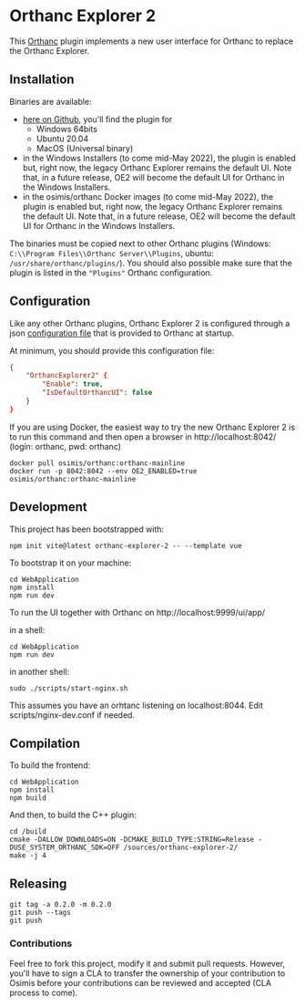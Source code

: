 # Orthanc Explorer 2

This [Orthanc](https://www.orthanc-server.com) plugin implements a new 
user interface for Orthanc to replace the Orthanc Explorer.

## Installation

Binaries are available:
- [here on Github](https://github.com/orthanc-server/orthanc-explorer-2/releases), you'll find the plugin for
  - Windows 64bits
  - Ubuntu 20.04
  - MacOS (Universal binary)
- in the Windows Installers (to come mid-May 2022),
  the plugin is enabled but, right now, the legacy Orthanc Explorer 
  remains the default UI.  Note that, in a future release, OE2 will become the default UI for Orthanc in the Windows Installers.
- in the osimis/orthanc Docker images (to come mid-May 2022),
  the plugin is enabled but, right now, the legacy Orthanc Explorer 
  remains the default UI.  Note that, in a future release, OE2 will become the default UI for Orthanc in the Windows Installers.

The binaries must be copied next to other Orthanc plugins (Windows: `C:\\Program Files\\Orthanc Server\\Plugins`, ubuntu: `/usr/share/orthanc/plugins/`).  You should also possible make sure that the plugin is listed in the `"Plugins"` Orthanc configuration. 

## Configuration

Like any other Orthanc plugins, Orthanc Explorer 2 is configured through
a json [configuration file](Plugin/DefaultConfiguration.json) that is provided to Orthanc at startup.

At minimum, you should provide this configuration file:
```json
{
    "OrthancExplorer2" {
        "Enable": true,
        "IsDefaultOrthancUI": false
    }
}
```

If you are using Docker, the easiest way to try the new Orthanc Explorer 2 is to run this command and then open a browser in http://localhost:8042/ (login: orthanc, pwd: orthanc)

```shell
docker pull osimis/orthanc:orthanc-mainline
docker run -p 8042:8042 --env OE2_ENABLED=true  osimis/orthanc:orthanc-mainline
```


## Development

This project has been bootstrapped with:

```shell
npm init vite@latest orthanc-explorer-2 -- --template vue
```

To bootstrap it on your machine:

```shell
cd WebApplication
npm install
npm run dev
```

To run the UI together with Orthanc on http://localhost:9999/ui/app/

in a shell:
```shell
cd WebApplication
npm run dev
``` 

in another shell:
```shell
sudo ./scripts/start-nginx.sh
``` 

This assumes you have an orhtanc listening on localhost:8044.  Edit scripts/nginx-dev.conf if needed.

## Compilation


To build the frontend:

```shell
cd WebApplication
npm install
npm build
```

And then, to build the C++ plugin:
```
cd /build
cmake -DALLOW_DOWNLOADS=ON -DCMAKE_BUILD_TYPE:STRING=Release -DUSE_SYSTEM_ORTHANC_SDK=OFF /sources/orthanc-explorer-2/
make -j 4
```

## Releasing

```
git tag -a 0.2.0 -m 0.2.0
git push --tags
git push
```

### Contributions

Feel free to fork this project, modify it and submit pull requests.  However,
you'll have to sign a CLA to transfer the ownership of your contribution to
Osimis before your contributions can be reviewed and accepted (CLA process to come).
